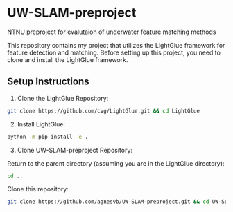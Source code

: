 # UW-SLAM-preproject
NTNU preproject for evalutaion of underwater feature matching methods

This repository contains my project that utilizes the LightGlue framework for feature detection and matching. 
Before setting up this project, you need to clone and install the LightGlue framework.

## Setup Instructions

1. Clone the LightGlue Repository:
   
```bash
git clone https://github.com/cvg/LightGlue.git && cd LightGlue
```


2. Install LightGlue:
   
```bash
python -m pip install -e .
```

3. Clone UW-SLAM-preproject Repository:


Return to the parent directory (assuming you are in the LightGlue directory):

```bash
cd ..
```

Clone this repository:


```bash
git clone https://github.com/agnesvb/UW-SLAM-preproject.git && cd UW-SLAM-preproject
```
